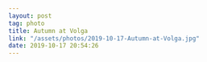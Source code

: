```yaml
---
layout: post
tag: photo
title: Autumn at Volga
link: "/assets/photos/2019-10-17-Autumn-at-Volga.jpg"
date: 2019-10-17 20:54:26
---
```

